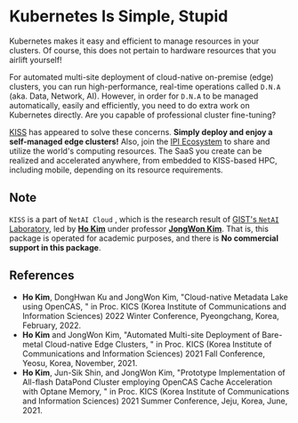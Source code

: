 # Kubernetes Is Simple, Stupid

Kubernetes makes it easy and efficient to manage resources in your clusters. Of course, this does not pertain to hardware resources that you airlift yourself!

For automated multi-site deployment of cloud-native on-premise (edge) clusters, you can run high-performance, real-time operations called `D.N.A` (aka. Data, Network, AI). However, in order for `D.N.A` to be managed automatically, easily and efficiently, you need to do extra work on Kubernetes directly. Are you capable of professional cluster fine-tuning?

[KISS](https://github.com/SmartX-Team/netai-cloud/tree/master/kiss) has appeared to solve these concerns. **Simply deploy and enjoy a self-managed edge clusters!** Also, join the [IPI Ecosystem](https://github.com/ulagbulag-village/ipis) to share and utilize the world's computing resources. The SaaS you create can be realized and accelerated anywhere, from embedded to KISS-based HPC, including mobile, depending on its resource requirements.

## Note

`KISS` is a part of `NetAI Cloud` , which is the research result of [GIST's `NetAI` Laboratory](https://netai.smartx.kr/), led by [**Ho Kim**](https://github.com/kerryeon) under professor [**JongWon Kim**](https://netai.smartx.kr/people/professor). That is, this package is operated for academic purposes, and there is **No commercial support in this package**.

## References

* **Ho Kim**, DongHwan Ku and JongWon Kim, "Cloud-native Metadata Lake using OpenCAS, " in Proc. KICS (Korea Institute of Communications and Information Sciences) 2022 Winter Conference, Pyeongchang, Korea, February, 2022.
* **Ho Kim** and JongWon Kim, "Automated Multi-site Deployment of Bare-metal Cloud-native Edge Clusters, " in Proc. KICS (Korea Institute of Communications and Information Sciences) 2021 Fall Conference, Yeosu, Korea, November, 2021.
* **Ho Kim**, Jun-Sik Shin, and JongWon Kim, "Prototype Implementation of All-flash DataPond Cluster employing OpenCAS Cache Acceleration with Optane Memory, " in Proc. KICS (Korea Institute of Communications and Information Sciences) 2021 Summer Conference, Jeju, Korea, June, 2021.
